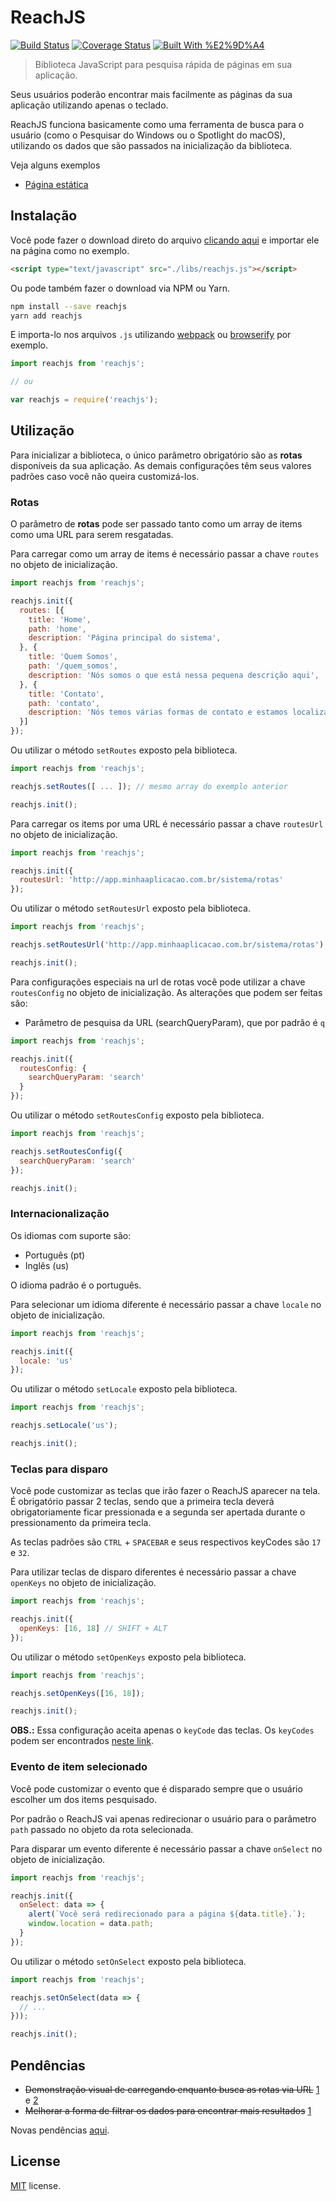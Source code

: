 # ReachJS

[![Build Status](https://travis-ci.org/helderdiin/reachjs.svg?branch=master)](https://travis-ci.org/helderdiin/reachjs)
[![Coverage Status](https://coveralls.io/repos/github/helderdiin/reachjs/badge.svg?branch=master)](https://coveralls.io/github/helderdiin/reachjs?branch=master)
[![Built With %E2%9D%A4](https://img.shields.io/badge/built%20with-%E2%9D%A4-red.svg)](https://github.com/helderdiin/reachjs)

> Biblioteca JavaScript para pesquisa rápida de páginas em sua aplicação.

Seus usuários poderão encontrar mais facilmente as páginas da sua aplicação utilizando apenas o teclado.

ReachJS funciona basicamente como uma ferramenta de busca para o usuário (como o Pesquisar do Windows ou o Spotlight do macOS), utilizando os dados que são passados na inicialização da biblioteca.

Veja alguns exemplos

* [Página estática](https://helderdiin.github.io/reachjs/static/index.html "Exemplo página estática")

## Instalação

Você pode fazer o download direto do arquivo [clicando aqui](https://raw.githubusercontent.com/helderdiin/reachjs/master/dist/reachjs.js "Link direto para o arquivo reachjs.js") e importar ele na página como no exemplo.

``` html
<script type="text/javascript" src="./libs/reachjs.js"></script>
```

Ou pode também fazer o download via NPM ou Yarn.

``` bash
npm install --save reachjs
yarn add reachjs
```

E importa-lo nos arquivos `.js` utilizando [webpack](https://webpack.github.io/ "webpack module bundler") ou [browserify](http://browserify.org/ "browserify") por exemplo.

``` javascript
import reachjs from 'reachjs';

// ou

var reachjs = require('reachjs');
```

## Utilização

Para inicializar a biblioteca, o único parâmetro obrigatório são as **rotas** disponíveis da sua aplicação. As demais configurações têm seus valores padrões caso você não queira customizá-los.

### Rotas

O parâmetro de **rotas** pode ser passado tanto como um array de items como uma URL para serem resgatadas.

Para carregar como um array de items é necessário passar a chave `routes` no objeto de inicialização.

``` javascript
import reachjs from 'reachjs';

reachjs.init({
  routes: [{
    title: 'Home',
    path: 'home',
    description: 'Página principal do sistema',
  }, {
    title: 'Quem Somos',
    path: '/quem_somos',
    description: 'Nós somos o que está nessa pequena descrição aqui',
  }, {
    title: 'Contato',
    path: 'contato',
    description: 'Nós temos várias formas de contato e estamos localizados nesse lugar aqui bem bacana :)',
  }]
});
```

Ou utilizar o método `setRoutes` exposto pela biblioteca.

``` javascript
import reachjs from 'reachjs';

reachjs.setRoutes([ ... ]); // mesmo array do exemplo anterior

reachjs.init();
```

Para carregar os items por uma URL é necessário passar a chave `routesUrl` no objeto de inicialização.

``` javascript
import reachjs from 'reachjs';

reachjs.init({
  routesUrl: 'http://app.minhaaplicacao.com.br/sistema/rotas'
});
```

Ou utilizar o método `setRoutesUrl` exposto pela biblioteca.

``` javascript
import reachjs from 'reachjs';

reachjs.setRoutesUrl('http://app.minhaaplicacao.com.br/sistema/rotas');

reachjs.init();
```

Para configurações especiais na url de rotas você pode utilizar a chave `routesConfig` no objeto de inicialização. As alterações que podem ser feitas são:

* Parâmetro de pesquisa da URL (searchQueryParam), que por padrão é `q`

``` javascript
import reachjs from 'reachjs';

reachjs.init({
  routesConfig: {
    searchQueryParam: 'search'
  }
});
```

Ou utilizar o método `setRoutesConfig` exposto pela biblioteca.

``` javascript
import reachjs from 'reachjs';

reachjs.setRoutesConfig({
  searchQueryParam: 'search'
});

reachjs.init();
```

### Internacionalização

Os idiomas com suporte são:

* Português (pt)
* Inglês (us)

O idioma padrão é o português.

Para selecionar um idioma diferente é necessário passar a chave `locale` no objeto de inicialização.

``` javascript
import reachjs from 'reachjs';

reachjs.init({
  locale: 'us'
});
```

Ou utilizar o método `setLocale` exposto pela biblioteca.

``` javascript
import reachjs from 'reachjs';

reachjs.setLocale('us');

reachjs.init();
```

### Teclas para disparo

Você pode customizar as teclas que irão fazer o ReachJS aparecer na tela. É obrigatório passar 2 teclas, sendo que a primeira tecla deverá obrigatoriamente ficar pressionada e a segunda ser apertada durante o pressionamento da primeira tecla.

As teclas padrões são `CTRL` + `SPACEBAR` e seus respectivos keyCodes são `17` e `32`.

Para utilizar teclas de disparo diferentes é necessário passar a chave `openKeys` no objeto de inicialização.

``` javascript
import reachjs from 'reachjs';

reachjs.init({
  openKeys: [16, 18] // SHIFT + ALT
});
```

Ou utilizar o método `setOpenKeys` exposto pela biblioteca.

``` javascript
import reachjs from 'reachjs';

reachjs.setOpenKeys([16, 18]);

reachjs.init();
```

**OBS.:** Essa configuração aceita apenas o `keyCode` das teclas. Os `keyCodes` podem ser encontrados [neste link](http://keycode.info/ "Link para site de keyCodes").

### Evento de item selecionado

Você pode customizar o evento que é disparado sempre que o usuário escolher um dos items pesquisado.

Por padrão o ReachJS vai apenas redirecionar o usuário para o parâmetro `path` passado no objeto da rota selecionada.

Para disparar um evento diferente é necessário passar a chave `onSelect` no objeto de inicialização.

``` javascript
import reachjs from 'reachjs';

reachjs.init({
  onSelect: data => {
    alert(`Você será redirecionado para a página ${data.title}.`);
    window.location = data.path;
  }
});
```

Ou utilizar o método `setOnSelect` exposto pela biblioteca.

``` javascript
import reachjs from 'reachjs';

reachjs.setOnSelect(data => {
  // ...
}));

reachjs.init();
```

## Pendências

* ~~Demonstração visual de carregando enquanto busca as rotas via URL~~ [1](https://github.com/helderdiin/reachjs/commit/9a84a28c52e4f974e824871b898e33c93070367c) e [2](https://github.com/helderdiin/reachjs/commit/6785f6894871cc84ea4c848af58fa2c9d1e14ae0)
* ~~Melhorar a forma de filtrar os dados para encontrar mais resultados~~ [1](https://github.com/helderdiin/reachjs/commit/c60eb4087dc95780225d960a31a6c9d492890120)

Novas pendências [aqui](https://github.com/helderdiin/reachjs/issues "Issues").

## License

[MIT](https://github.com/helderdiin/reachjs/blob/master/LICENSE "MIT") license.
